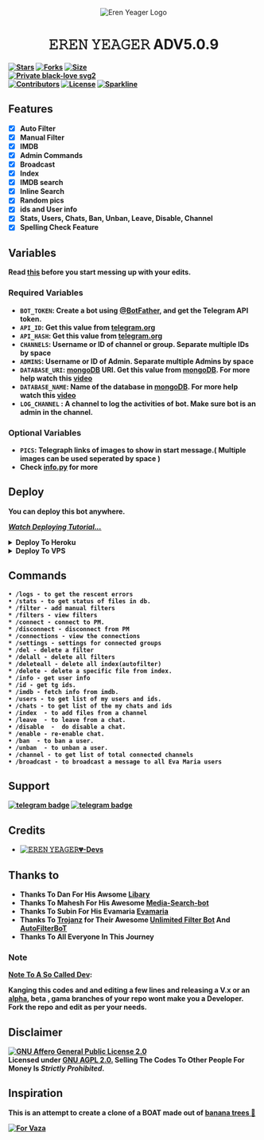 <p align="center">
  <img src=https://telegra.ph/file/7226c9d57dc698158bab2.jpg  alt="Eren Yeager Logo">
</p>
<h1 align="center">
  <b>𝙴𝚁𝙴𝙽 𝚈𝙴𝙰𝙶𝙴𝚁</b>
  <b>ADV5.0.9<b>
</h1>


[![Stars](https://img.shields.io/github/stars/LordSA/movie-world?style=flat-square&color=yellow)](https://github.com/LordSA/movie-world/stargazers)
[![Forks](https://img.shields.io/github/forks/LordSA/movie-world?style=flat-square&color=orange)](https://github.com/LordSA/movie-world/fork)
[![Size](https://img.shields.io/github/repo-size/LordSA/movie-world?style=flat-square&color=green)](https://github.com/LordSA/movie-world/)   
[![Private  black-love svg2](https://badges.frapsoft.com/os/v2/open-source.svg?v=103)](https://github.com/LordSA/movie-world)   
[![Contributors](https://img.shields.io/github/contributors/LordSA/movie-world?style=flat-square&color=green)](https://github.com/LordSA/movie-world/graphs/contributors)
[![License](https://img.shields.io/badge/License-AGPL-blue)](https://github.com/LordSA/movie-world/blob/main/LICENSE)
[![Sparkline](https://stars.medv.io/LordSA/movie-world.svg)](https://stars.medv.io/LordSA/movie-world)


## Features

- [x] Auto Filter
- [x] Manual Filter
- [x] IMDB
- [x] Admin Commands
- [x] Broadcast
- [x] Index
- [x] IMDB search
- [x] Inline Search
- [x] Random pics
- [x] ids and User info 
- [x] Stats, Users, Chats, Ban, Unban, Leave, Disable, Channel
- [x] Spelling Check Feature

## Variables

Read [this](https://telegram.dog/mwpro11/12) before you start messing up with your edits.

### Required Variables
* `BOT_TOKEN`: Create a bot using [@BotFather](https://telegram.dog/BotFather), and get the Telegram API token.
* `API_ID`: Get this value from [telegram.org](https://my.telegram.org/apps)
* `API_HASH`: Get this value from [telegram.org](https://my.telegram.org/apps)
* `CHANNELS`: Username or ID of channel or group. Separate multiple IDs by space
* `ADMINS`: Username or ID of Admin. Separate multiple Admins by space
* `DATABASE_URI`: [mongoDB](https://www.mongodb.com) URI. Get this value from [mongoDB](https://www.mongodb.com). For more help watch this [video](https://youtu.be/1G1XwEOnxxo)
* `DATABASE_NAME`: Name of the database in [mongoDB](https://www.mongodb.com). For more help watch this [video](https://youtu.be/1G1XwEOnxxo)
* `LOG_CHANNEL` : A channel to log the activities of bot. Make sure bot is an admin in the channel.
### Optional Variables
* `PICS`: Telegraph links of images to show in start message.( Multiple images can be used seperated by space )
* Check [info.py](https://github.com/EvamariaTG/evamaria/blob/master/info.py) for more


## Deploy
You can deploy this bot anywhere.

<i>**[Watch Deploying Tutorial...](https://youtu.be/1G1XwEOnxxo)**</i>

<details><summary>Deploy To Heroku</summary>
<p>
<br>
<a href="https://telegram.dog/XTZ_HerokuBot?start=TG9yZFNBL21vdmllLXdvcmxkIG1haW4">
  <img src="https://www.herokucdn.com/deploy/button.svg" alt="Deploy">
</a>
</p>
</details>

<details><summary>Deploy To VPS</summary>
<p>
<pre>
git clone https://github.com/LordSA/movie-world.git
# Install Packages
pip3 install U -r requirements.txt
Edit info.py with variables as given below then run bot
python3 bot.py
</pre>
</p>
</details>


## Commands
```
• /logs - to get the rescent errors
• /stats - to get status of files in db.
* /filter - add manual filters
* /filters - view filters
* /connect - connect to PM.
* /disconnect - disconnect from PM
* /connections - view the connections
* /settings - settings for connected groups
* /del - delete a filter
* /delall - delete all filters
* /deleteall - delete all index(autofilter)
* /delete - delete a specific file from index.
* /info - get user info
* /id - get tg ids.
* /imdb - fetch info from imdb.
• /users - to get list of my users and ids.
• /chats - to get list of the my chats and ids 
• /index  - to add files from a channel
• /leave  - to leave from a chat.
• /disable  -  do disable a chat.
* /enable - re-enable chat.
• /ban  - to ban a user.
• /unban  - to unban a user.
• /channel - to get list of total connected channels
• /broadcast - to broadcast a message to all Eva Maria users
```
## Support
[![telegram badge](https://img.shields.io/badge/Telegram-Group-30302f?style=flat&logo=telegram)](https://telegram.dog/EvaMariaSupport)
[![telegram badge](https://img.shields.io/badge/Telegram-Channel-30302f?style=flat&logo=telegram)](https://telegram.dog/mwpro11)

## Credits 
* [![𝙴𝚁𝙴𝙽 𝚈𝙴𝙰𝙶𝙴𝚁💔-Devs](https://img.shields.io/static/v1?label=MovieWorld&message=devs&color=critical)](https://telegram.dog/MovieWorldDevs)


## Thanks to 
 - Thanks To Dan For His Awsome [Libary](https://github.com/pyrogram/pyrogram)
 - Thanks To Mahesh For His Awesome [Media-Search-bot](https://github.com/Mahesh0253/Media-Search-bot)
 - Thanks To Subin For His Evamaria [Evamaria](https://gitHub.com/EvamariaTG/Evamaria)
 - Thanks To [Trojanz](https://github.com/trojanzhex) for Their Awesome [Unlimited Filter Bot](https://github.com/TroJanzHEX/Unlimited-Filter-Bot) And [AutoFilterBoT](https://github.com/trojanzhex/auto-filter-bot)
 - Thanks To All Everyone In This Journey

### Note

[Note To A So Called Dev](https://telegram.dog/subin_works/203): 

Kanging this codes and and editing a few lines and releasing a V.x  or an [alpha](https://telegram.dog/subin_works/204), beta , gama branches of your repo wont make you a Developer.
Fork the repo and edit as per your needs.

## Disclaimer
[![GNU Affero General Public License 2.0](https://www.gnu.org/graphics/agplv3-155x51.png)](https://www.gnu.org/licenses/agpl-3.0.en.html#header)    
Licensed under [GNU AGPL 2.0.](https://github.com/EvamariaTG/evamaria/blob/master/LICENSE)
Selling The Codes To Other People For Money Is *Strictly Prohibited*.

## Inspiration
This is an attempt to create a clone of a BOAT made out of [banana trees 🌳](https://telegram.dog/GetTGLink/4187)

[![For Vaza](https://telegra.ph/file/e743b0c8a04252774bac2.jpg)](https://telegra.ph/file/98342dc186fd7484cba91.mp4 "Oru Kootam Vazhakalk samarpikkunnu")
